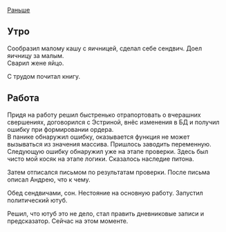 [Раньше](2019.09.23.md)

## Утро
Сообразил малому кашу с яичницей, сделал себе сендвич. Доел яичницу за малым.  
Сварил жене яйцо.

С трудом почитал книгу.
## Работа
Придя на работу решил быстренько отрапортовать о вчерашних свершениях, договорился с Эстриной, внёс изменения в БД и получил ошибку при формировании ордера.  
В панике обнаружил ошибку, оказывается функция не может вызываться из значения массива. Пришлось заводить переменную.  
Следующую ошибку обнаружил уже на этапе проверки. Здесь был чисто мой косяк на этапе логики. Сказалось наследие питона.

Затем отписался письмом по результатам проверки. После письма описал Андрею, что к чему.

Обед сендвичами, сон. Нестояние на основную работу. Запустил политический ютуб.

Решил, что ютуб это не дело, стал править дневниковые записи и предсказатор. Сейчас на этом моменте.